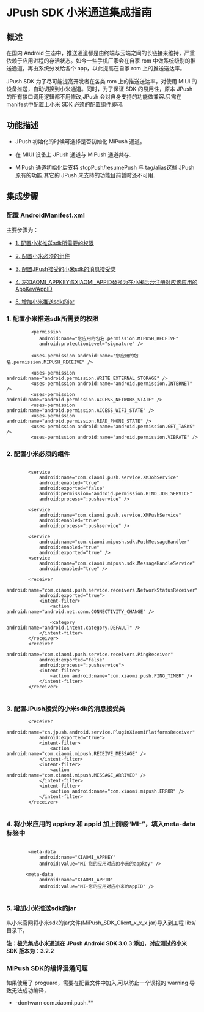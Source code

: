 # JPush SDK 小米通道集成指南


## 概述

在国内 Android 生态中，推送通道都是由终端与云端之间的长链接来维持，严重依赖于应用进程的存活状态。如今一些手机厂家会在自家 rom 中做系统级别的推送通道，再由系统分发给各个 app，以此提高在自家 rom 上的推送送达率。

JPush SDK 为了尽可能提高开发者在各类 rom 上的推送送达率，对使用 MIUI 的设备推送，自动切换到小米通道。同时，为了保证 SDK 的易用性，原本 JPush 的所有接口调用逻辑都不用修改,JPush 会对自身支持的功能做兼容.只需在manifest中配置上小米 SDK 必须的配置组件即可.

## 功能描述

+ JPush 初始化的时候可选择是否初始化 MiPush 通道。

+ 在 MIUI 设备上 JPush 通道与 MiPush 通道共存.

+ MiPush 通道初始化后支持 stopPush/resumePush 与 tag/alias这些 JPush 原有的功能,其它的 JPush 未支持的功能目前暂时还不可用.

## 集成步骤

### 配置 AndroidManifest.xml
主要步骤为：

* [1. 配置小米推送sdk所需要的权限](#1)

* [2. 配置小米必须的组件](#2)

* [3. 配置JPush接受的小米sdk的消息接受类](#3)

* [4. 将XIAOMI_APPKEY与XIAOMI_APPID替换为在小米后台注册对应该应用的AppKey/AppID](#4)

* [5. 增加小米推送sdk的jar](#5)



#### <h3 id="1">1. 配置小米推送sdk所需要的权限</h3>

```
         <permission
            android:name="您应用的包名.permission.MIPUSH_RECEIVE"
            android:protectionLevel="signature" />

         <uses-permission android:name="您应用的包名.permission.MIPUSH_RECEIVE" />

         <uses-permission android:name="android.permission.WRITE_EXTERNAL_STORAGE" />
         <uses-permission android:name="android.permission.INTERNET" />
         <uses-permission android:name="android.permission.ACCESS_NETWORK_STATE" />
         <uses-permission android:name="android.permission.ACCESS_WIFI_STATE" />
         <uses-permission android:name="android.permission.READ_PHONE_STATE" />
         <uses-permission android:name="android.permission.GET_TASKS" />
         <uses-permission android:name="android.permission.VIBRATE" />

```


#### <h3 id="2">2. 配置小米必须的组件</h3>

```

 		<service
            android:name="com.xiaomi.push.service.XMJobService"
            android:enabled="true"
            android:exported="false"
            android:permission="android.permission.BIND_JOB_SERVICE"
            android:process=":pushservice" />

        <service
            android:name="com.xiaomi.push.service.XMPushService"
            android:enabled="true"
            android:process=":pushservice" />

        <service
            android:name="com.xiaomi.mipush.sdk.PushMessageHandler"
            android:enabled="true"
            android:exported="true" />
        <service
            android:name="com.xiaomi.mipush.sdk.MessageHandleService"
            android:enabled="true" />

        <receiver
            android:name="com.xiaomi.push.service.receivers.NetworkStatusReceiver"
            android:exported="true">
            <intent-filter>
                <action android:name="android.net.conn.CONNECTIVITY_CHANGE" />

                <category android:name="android.intent.category.DEFAULT" />
            </intent-filter>
        </receiver>
        <receiver
            android:name="com.xiaomi.push.service.receivers.PingReceiver"
            android:exported="false"
            android:process=":pushservice">
            <intent-filter>
                <action android:name="com.xiaomi.push.PING_TIMER" />
            </intent-filter>
        </receiver>
        
```

#### <h3 id="3">3. 配置JPush接受的小米sdk的消息接受类</h3>


```
        <receiver
            android:name="cn.jpush.android.service.PluginXiaomiPlatformsReceiver"
            android:exported="true">
            <intent-filter>
                <action android:name="com.xiaomi.mipush.RECEIVE_MESSAGE" />
            </intent-filter>
            <intent-filter>
                <action android:name="com.xiaomi.mipush.MESSAGE_ARRIVED" />
            </intent-filter>
            <intent-filter>
                <action android:name="com.xiaomi.mipush.ERROR" />
            </intent-filter>
        </receiver>
        
```


#### <h3 id="4">4. 将小米应用的 appkey 和 appid 加上前缀“MI-”，填入meta-data 标签中</h3>


```

        <meta-data
            android:name="XIAOMI_APPKEY"
            android:value="MI-您的应用对应的小米的appkey" />
            
       <meta-data
            android:name="XIAOMI_APPID"
            android:value="MI-您的应用对应小米的appID" />


```

#### <h3 id="5">5. 增加小米推送sdk的jar</h3>

从小米官网将小米sdk的jar文件(MiPush_SDK_Client_x_x_x.jar)导入到工程 libs/ 目录下。


**注：极光集成小米通道在 JPush Android SDK 3.0.3 添加，对应测试的小米 SDK 版本为：3.2.2**

### MiPush SDK的编译混淆问题

如果使用了 proguard，需要在配置文件中加入,可以防止一个误报的 warning 导致无法成功编译，

+ -dontwarn com.xiaomi.push.**

